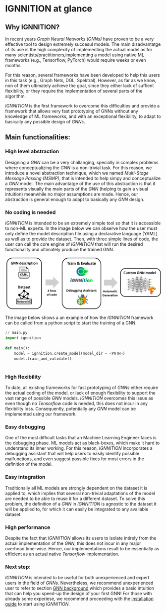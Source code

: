 # IGNNITION at glance

## Why IGNNITION?
In recent years *Graph Neural Networks (GNNs)* have proven to be a very effective tool to design extremely succesul models. The main disadvantatge of its use is the high complexity of implementing the actual model as for many scientists/practitioners,implementing a model using native ML frameworks (e.g., Tensorflow, PyTorch) would require weeks or even months.

For this reason, several frameworks have been developed to help this users in this task (e.g., Graph Nets, DGL, Spektral). However, as far as we know, non of them ultimately achieve the goal, since they either lack of suffient flexibility, or they require the implementation of several parts of the algorithm.

*IGNNITION* is the first framework to overcome this difficulties and provide a framework that allows very fast prototyping of GNNs without any knowledge of ML frameworks, and with an exceptional flexibility, to adapt to basically any possible design of *GNNs*.

## Main functionalities:
### High level abstraction
Designing a *GNN* can be a very challanging, specially in complex problems where conceptualizing the *GNN* is a non-trivial task. For this reason, we introduce a novel abstraction technique, which we named *Multi-Stage Message Passing (MSMP)*, that is intended to help simpy and conceptualize a *GNN* model. The main advantatge of the use of this abstraction is that it represents visually the main parts of the *GNN* (helping to gain a visual intuition) meanwhile no major assumptions are made. Hence, our abstraction is general enough to adapt to basically any *GNN* design. 

### No coding is needed
*IGNNITION* is intended to be an extremely simple tool so that it is accessible to non-ML experts. In the image below we can observe how the user must only define the model description file using a declarative language (YAML) as well as to provide the dataset. Then, with three simple lines of code, the user can call the core engine of *IGNNITION* that will run the desired functionality and ultimately produce the trained GNN.

![workflow](Images/workflow.png)

The image below shows a an example of how the *IGNNITION* framework can be called from a python script to start the training of a GNN.

```python
// main.py
import ignnition

def main():
    model = ignnition.create_model(model_dir = <PATH>)
    model.train_and_validate()
    
```

### High flexibility
To date, all existing frameworks for fast prototyping of *GNNs* either require the actual coding of the model, or lack of enough flexibility to support the vast range of possible *GNN* models. *IGNNITION* overcomes this issue as even though no *Tensorflow* code is needed, this does not incur in any flexibility loss. Consequently, potentially any *GNN* model can be implemented using our framework.

### Easy debugging
One of the most difficult tasks that an Machine Learning Engineer faces is the debugging phase. ML models act as black-boxes, which make it hard to understand its inner working. For this reason, *IGNNITION* incorporates a debugging assistant that will help users to easily identify possible malfunctions, and even suggest possible fixes for most errors in the definition of the model.

### Easy integration
Traditionally all ML models are strongly dependent on the dataset it is applied to, which implies that several non-trivial adaptations of the model are needed to be able to reuse it for a different dataset. To solve this problem, the definition of a *GNN* in *IGNNITION* is agnostic to the dataset it will be applied to, for which it can easily be integrated to any available dataset.

### High performance
Despite the fact that *IGNNITION* allows its users to isolate intirely from the actual implementation of the *GNN*, this does not incur in any major overhead time-wise. Hence, our implementations result to be essentially as efficient as an actual native *Tensorflow* implementation.


### Next step:
*IGNNITION* is intended to be useful for both unexperienced and expert users in the field of *GNNs*. Nevertheless, we recommend unexperienced user to refer to section [GNN background](what_are_gnns.md) which provides a basic intuition that can help you speed-up the design of your first GNN! For those with already some experiese, we recommend proceeding with the [installation guide](installation.md) to start using *IGNNITION*.

